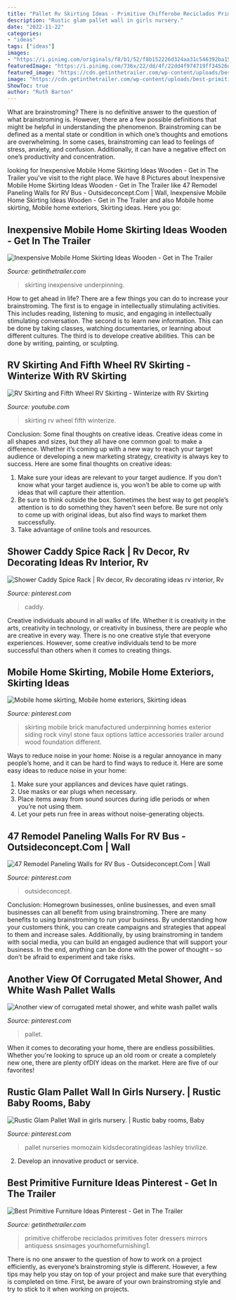 ```yaml
---
title: "Pallet Rv Skirting Ideas - Primitive Chifferobe Reciclados Primitives Foter Dressers Mirrors Antiquess Snsimages Yourhomefurnishing1"
description: "Rustic glam pallet wall in girls nursery."
date: "2022-11-22"
categories:
- "ideas"
tags: ["ideas"]
images:
- "https://i.pinimg.com/originals/f8/b1/52/f8b152226d324aa31c546392ba1550c5.jpg"
featuredImage: "https://i.pinimg.com/736x/22/dd/4f/22dd4f974719ff34526dca13c012e8c6.jpg"
featured_image: "https://cdn.getinthetrailer.com/wp-content/uploads/best-primitive-furniture-ideas-pinterest_127688.jpg"
image: "https://cdn.getinthetrailer.com/wp-content/uploads/best-primitive-furniture-ideas-pinterest_127688.jpg"
ShowToc: true
author: "Ruth Barton"
---
```



What are brainstroming?
There is no definitive answer to the question of what brainstroming is. However, there are a few possible definitions that might be helpful in understanding the phenomenon. Brainstroming can be defined as a mental state or condition in which one’s thoughts and emotions are overwhelming. In some cases, brainstroming can lead to feelings of stress, anxiety, and confusion. Additionally, it can have a negative effect on one’s productivity and concentration.

	

		
looking for Inexpensive Mobile Home Skirting Ideas Wooden - Get in The Trailer you've visit to the right place. We have 8 Pictures about Inexpensive Mobile Home Skirting Ideas Wooden - Get in The Trailer like 47 Remodel Paneling Walls for RV Bus - Outsideconcept.Com | Wall, Inexpensive Mobile Home Skirting Ideas Wooden - Get in The Trailer and also Mobile home skirting, Mobile home exteriors, Skirting ideas. Here you go:
		
    
## Inexpensive Mobile Home Skirting Ideas Wooden - Get In The Trailer

<img loading=lazy src="https://cdn.getinthetrailer.com/wp-content/uploads/inexpensive-mobile-home-skirting-ideas-wooden_119486-840x450.jpg" onerror="this.onerror=null;this.src='https://tse2.mm.bing.net/th?id=OIP.R2ONL1KQ0CIEON0ULNcC1gHaD9&amp;pid=15.1';" alt="Inexpensive Mobile Home Skirting Ideas Wooden - Get in The Trailer">

_Source: getinthetrailer.com_

>skirting inexpensive underpinning. 

	

How to get ahead in life? There are a few things you can do to increase your brainstroming. The first is to engage in intellectually stimulating activities. This includes reading, listening to music, and engaging in intellectually stimulating conversation. The second is to learn new information. This can be done by taking classes, watching documentaries, or learning about different cultures. The third is to develope creative abilities. This can be done by writing, painting, or sculpting.

    
## RV Skirting And Fifth Wheel RV Skirting - Winterize With RV Skirting

<img loading=lazy src="https://i.ytimg.com/vi/SQVFj6Sp5uc/maxresdefault.jpg" onerror="this.onerror=null;this.src='https://tse1.mm.bing.net/th?id=OIP.lds1WFvX1GBoAWIv063prgHaEK&amp;pid=15.1';" alt="RV Skirting and Fifth Wheel RV Skirting - Winterize with RV Skirting">

_Source: youtube.com_

>skirting rv wheel fifth winterize. 

	

Conclusion: Some final thoughts on creative ideas.
Creative ideas come in all shapes and sizes, but they all have one common goal: to make a difference. Whether it’s coming up with a new way to reach your target audience or developing a new marketing strategy, creativity is always key to success. Here are some final thoughts on creative ideas: 
1. Make sure your ideas are relevant to your target audience. If you don’t know what your target audience is, you won’t be able to come up with ideas that will capture their attention. 
2. Be sure to think outside the box. Sometimes the best way to get people’s attention is to do something they haven’t seen before. Be sure not only to come up with original ideas, but also find ways to market them successfully. 
3. Take advantage of online tools and resources.

    
## Shower Caddy Spice Rack | Rv Decor, Rv Decorating Ideas Rv Interior, Rv

<img loading=lazy src="https://i.pinimg.com/736x/05/08/9f/05089fe4f50a695cf76c6ebe8172489e.jpg" onerror="this.onerror=null;this.src='https://tse4.mm.bing.net/th?id=OIP.V68GWVmartLRg-sqVxgdEgHaNL&amp;pid=15.1';" alt="Shower Caddy Spice Rack | Rv decor, Rv decorating ideas rv interior, Rv">

_Source: pinterest.com_

>caddy. 

	

Creative individuals abound in all walks of life. Whether it is creativity in the arts, creativity in technology, or creativity in business, there are people who are creative in every way. There is no one creative style that everyone experiences. However, some creative individuals tend to be more successful than others when it comes to creating things.

    
## Mobile Home Skirting, Mobile Home Exteriors, Skirting Ideas

<img loading=lazy src="https://i.pinimg.com/736x/4e/f2/a7/4ef2a7a857566bb5913c67b3c29d7620--mobile-home-skirting-mobile-home-remodeling.jpg" onerror="this.onerror=null;this.src='https://tse4.mm.bing.net/th?id=OIP.5r9917KI9-5CmotMHNgBAQHaFt&amp;pid=15.1';" alt="Mobile home skirting, Mobile home exteriors, Skirting ideas">

_Source: pinterest.com_

>skirting mobile brick manufactured underpinning homes exterior siding rock vinyl stone faux options lattice accessories trailer around wood foundation different. 

	

Ways to reduce noise in your home:
Noise is a regular annoyance in many people’s home, and it can be hard to find ways to reduce it. Here are some easy ideas to reduce noise in your home:
1. Make sure your appliances and devices have quiet ratings.
2. Use masks or ear plugs when necessary.
3. Place items away from sound sources during idle periods or when you’re not using them.
4. Let your pets run free in areas without noise-generating objects.

    
## 47 Remodel Paneling Walls For RV Bus - Outsideconcept.Com | Wall

<img loading=lazy src="https://i.pinimg.com/736x/22/dd/4f/22dd4f974719ff34526dca13c012e8c6.jpg" onerror="this.onerror=null;this.src='https://tse3.mm.bing.net/th?id=OIP.BBalcViMeGYA4RCoFYLbQgHaJQ&amp;pid=15.1';" alt="47 Remodel Paneling Walls for RV Bus - Outsideconcept.Com | Wall">

_Source: pinterest.com_

>outsideconcept. 

	

Conclusion: Homegrown businesses, online businesses, and even small businesses can all benefit from using brainstroming.
There are many benefits to using brainstroming to run your business. By understanding how your customers think, you can create campaigns and strategies that appeal to them and increase sales. Additionally, by using brainstroming in tandem with social media, you can build an engaged audience that will support your business. In the end, anything can be done with the power of thought – so don’t be afraid to experiment and take risks.

    
## Another View Of Corrugated Metal Shower, And White Wash Pallet Walls

<img loading=lazy src="https://i.pinimg.com/originals/f8/b1/52/f8b152226d324aa31c546392ba1550c5.jpg" onerror="this.onerror=null;this.src='https://tse2.mm.bing.net/th?id=OIP.SYMSmbUUPaUQKSJ18nfDBwHaJ4&amp;pid=15.1';" alt="Another view of corrugated metal shower, and white wash pallet walls">

_Source: pinterest.com_

>pallet. 

	

When it comes to decorating your home, there are endless possibilities. Whether you're looking to spruce up an old room or create a completely new one, there are plenty ofDIY ideas on the market. Here are five of our favorites!

    
## Rustic Glam Pallet Wall In Girls Nursery. | Rustic Baby Rooms, Baby

<img loading=lazy src="https://i.pinimg.com/originals/24/57/48/245748273e811d09953f98c3fe7420dc.jpg" onerror="this.onerror=null;this.src='https://tse2.mm.bing.net/th?id=OIP.SffHwpigCeE17LmPfvHJFQHaJ4&amp;pid=15.1';" alt="Rustic Glam Pallet Wall in girls nursery. | Rustic baby rooms, Baby">

_Source: pinterest.com_

>pallet nurseries momozain kidsdecoratingideas lashley trivilize. 

	

2. Develop an innovative product or service.

    
## Best Primitive Furniture Ideas Pinterest - Get In The Trailer

<img loading=lazy src="https://cdn.getinthetrailer.com/wp-content/uploads/best-primitive-furniture-ideas-pinterest_127688.jpg" onerror="this.onerror=null;this.src='https://tse2.mm.bing.net/th?id=OIP.mnfQujVxISqw_NREwc5FzAHaJ3&amp;pid=15.1';" alt="Best Primitive Furniture Ideas Pinterest - Get in The Trailer">

_Source: getinthetrailer.com_

>primitive chifferobe reciclados primitives foter dressers mirrors antiquess snsimages yourhomefurnishing1. 

	

There is no one answer to the question of how to work on a project efficiently, as everyone’s brainstroming style is different. However, a few tips may help you stay on top of your project and make sure that everything is completed on time. First, be aware of your own brainstroming style and try to stick to it when working on projects.

